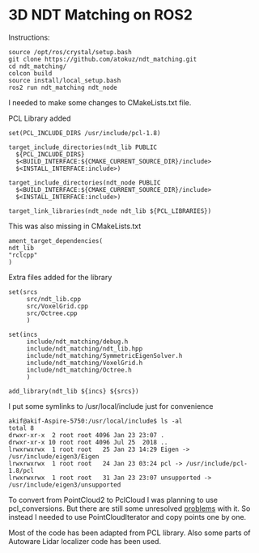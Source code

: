 # 3D NDT Matching on ROS2

Instructions:

```
source /opt/ros/crystal/setup.bash
git clone https://github.com/atokuz/ndt_matching.git
cd ndt_matching/
colcon build
source install/local_setup.bash
ros2 run ndt_matching ndt_node
```


I needed to make some changes to CMakeLists.txt file.

PCL Library added
```
set(PCL_INCLUDE_DIRS /usr/include/pcl-1.8) 

target_include_directories(ndt_lib PUBLIC
  ${PCL_INCLUDE_DIRS}
  $<BUILD_INTERFACE:${CMAKE_CURRENT_SOURCE_DIR}/include>
  $<INSTALL_INTERFACE:include>)

target_include_directories(ndt_node PUBLIC
  $<BUILD_INTERFACE:${CMAKE_CURRENT_SOURCE_DIR}/include>
  $<INSTALL_INTERFACE:include>)

target_link_libraries(ndt_node ndt_lib ${PCL_LIBRARIES})
```
This was also missing in CMakeLists.txt
   ```
ament_target_dependencies(
  ndt_lib
  "rclcpp"
)
```
Extra files added for the library
   ```
set(srcs
        src/ndt_lib.cpp
        src/VoxelGrid.cpp
        src/Octree.cpp
        )

set(incs
        include/ndt_matching/debug.h
        include/ndt_matching/ndt_lib.hpp
        include/ndt_matching/SymmetricEigenSolver.h
        include/ndt_matching/VoxelGrid.h
        include/ndt_matching/Octree.h
        )

add_library(ndt_lib ${incs} ${srcs})
```
I put some symlinks to /usr/local/include just for convenience
```
akif@akif-Aspire-5750:/usr/local/include$ ls -al
total 8
drwxr-xr-x  2 root root 4096 Jan 23 23:07 .
drwxr-xr-x 10 root root 4096 Jul 25  2018 ..
lrwxrwxrwx  1 root root   25 Jan 23 14:29 Eigen -> /usr/include/eigen3/Eigen
lrwxrwxrwx  1 root root   24 Jan 23 03:24 pcl -> /usr/include/pcl-1.8/pcl
lrwxrwxrwx  1 root root   31 Jan 23 23:07 unsupported -> /usr/include/eigen3/unsupported
```
To convert from PointCloud2 to PclCloud I was planning to use pcl_conversions.
But there are still some unresolved [problems](https://github.com/ros2/pcl_conversions/issues/3) with it.
So instead I needed to use PointCloudIterator and copy points one by one.


Most of the code has been adapted from PCL library.
Also some parts of Autoware Lidar localizer code has been used.


